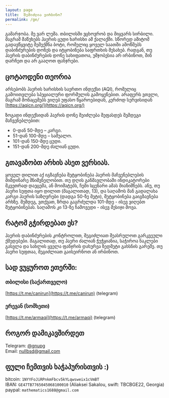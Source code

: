 ```yaml
---
layout: page
title:  შემიძლია ვირბინო?
permalink: /ge/
---
```


გამარჯობა. მე ვარ ლეშა. თბილისში ვცხოვრობ და მიყვარს სირბილი. მაგრამ მაწუხებს ჰაერის ცუდი ხარისხი ამ ქალაქში. სწორედ ამიტომ გადავწყვიტე შემექმნა ბოტი, რომელიც ყოველ საათში ამოწმებს დაბინძურების დონეს და იტყობინება საფრთხის შესახებ. რადგან, თუ ჰაერის დაბინძურების დონე სახიფათოა, უმჯობესია არ ირბინოთ, შინ დარჩეთ და არ გააღოთ ფანჯრები.

## ცოტაოდენი თეორია

არსებობს ჰაერის ხარისხის საერთო ინდექსი (AQI), რომელიც გამოითვლება სპეციალური ფორმულის გამოყენებით. არაფერს ვთვლი, მაგრამ მონაცემებს ვიღებ უფასო წყაროებიდან, კერძოდ სერვისიდან [https://aqicn.org/](https://aqicn.org/)

ზოგადი ინდექსიდან ჰაერის დონე შეიძლება შეფასდეს შემდეგი მაჩვენებლებით:

* 0-დან 50-მდე – კარგი.
* 51-დან 100-მდე – საშუალო.
* 101-დან 150-მდე ცუდი.
* 151-დან 200-მდე ძალიან ცუდი.

## გთავაზობთ არხის ასეთ ვერსიას.

ყოველ დილით აქ იგზავნება შეტყობინება ჰაერის მაჩვენებლების მიმდინარე მნიშვნელობით.
თუ დღის განმავლობაში ინდიკატორები მკვეთრად დაეცემა, ან მოიმატებს, ჩემი სცენარი ამას მიანიშნებს.
ანუ, თუ ჰაერი სუფთა იყო დილით (მაგალითად, 13), და საღამოს მან გადალახა კარგი ჰაერის საზღვრები (დადგა 50-ზე მეტი), შეტყობინება გაიგზავნება არხზე. შემდეგ, ვთქვათ, ზრდა გაგრძელდა 101-მდე - ისევ ვიღებთ შეტყობინებას. საღამოს კი 13-ზე ჩამოვედი - ისევ მესიჯი მოვა.

## რატომ გჭირდებათ ეს? 

ჰაერის დაბინძურების კონტროლით, შეგიძლიათ შეასრულოთ გარკვეული ქმედებები. მაგალითად, თუ ჰაერი ძალიან ჭუჭყიანია, საჭიროა ნაკლები გასვლა და სახლის ყველა ფანჯრის დახურვა ზედმეტი გახსნის გარეშე. თუ ჰაერი სუფთაა, შეგიძლიათ გაისეირნოთ ან ირბინოთ.

## სად ვუყუროთ ეთერში:

### თბილისი (საქართველო)
[https://t.me/canirun](https://t.me/canirun) (telegram)<br>

### ერევან (სომხეთი)
[https://t.me/armaqi](https://t.me/armaqi) (telegram)

## როგორ დამიკავშირდეთ

Telegram: <a href="https://t.me/gnupg">@gnupg</a><br>
Email: <a href="mailto:nullbsd@gmail.com">nullbsd@gmail.com</a>

## ფული ჩემთვის ხაჭაპურისთვის :)

bitcoin: `1NYYFoJiRPnkmFbcv5kYLqwsweix1cVmBT`<br>
IBAN: `GE47TB7765045068100010` (Aliaksei Sakalou, swift: TBCBGE22, Georgia)<br>
paypal: `mathematics1688@gmail.com`<br>